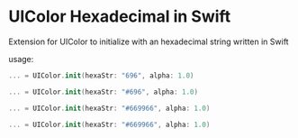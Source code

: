 # UIColor Hexadecimal in Swift
Extension for UIColor to initialize with an hexadecimal string written in Swift

usage:

```swift
... = UIColor.init(hexaStr: "696", alpha: 1.0)

... = UIColor.init(hexaStr: "#696", alpha: 1.0)

... = UIColor.init(hexaStr: "#669966", alpha: 1.0)

... = UIColor.init(hexaStr: "#669966", alpha: 1.0)
```
